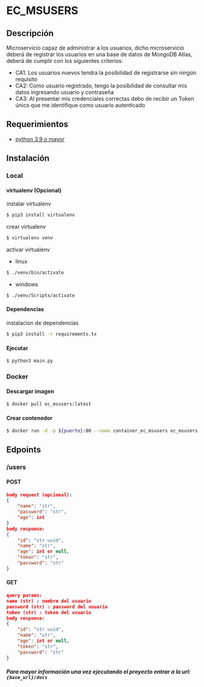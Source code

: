 # EC_MSUSERS

## Descripción

Microservicio capaz de administrar a los usuarios, dicho microservicio deberá de registrar los usuarios en una base de
datos de MongoDB Atlas, deberá de cumplir con los siguientes criterios:

- CA1: Los usuarios nuevos tendra la posibilidad de registrarse sin ningún
  requisito
- CA2: Como usuario registrado, tengo la posibilidad de consultar mis datos
  ingresando usuario y contraseña
- CA3: Al presentar mis credenciales correctas debo de recibir un Token único
  que me identifique como usuario autenticado

## Requerimientos

- [python 3.9 o mayor](https://www.python.org/)

## Instalación

### Local

#### virtualenv (Opcional)

instalar virtualenv

``` bash 
$ pip3 install virtualenv 
``` 

crear virtualenv

``` bash 
$ virtualenv venv 
``` 

activar virtualenv

- linux

``` bash 
$ ./venv/bin/activate
``` 

- windows

``` bash 
$ ./venv/Scripts/activate
``` 

#### Dependencias

instalacion de dependencias

``` bash 
$ pip3 install -r requirements.tx
``` 

#### Ejecutar

``` bash 
$ python3 main.py
``` 

### Docker

#### Descargar imagen

``` bash
$ docker pull ec_msusers:latest
```

#### Crear contenedor

``` bash
$ docker run -d -p ${puerto}:80 --name container_ec_msusers ec_msusers 
```
## Edpoints

### /users

#### POST

``` json
body request (opcional):
{
    "name": "str",
    "password": "str",
    "age": int
}
body response:
{
    "id": "str uuid",
    "name": "str",
    "age": int or null,
    "token": "str",
    "password": "str"
}
```

#### GET
``` json
query params:
name (str) : nombre del usuario
password (str) : password del usuario
token (str) : token del usuario
body response:
{
    "id": "str uuid",
    "name": "str",
    "age": int or null,
    "token": "str",
    "password": "str"
}
```
##### Para mayor información una vez ejecutando el proyecto entrar a la url: `{base_url}/docs`